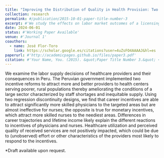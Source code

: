 ```yaml
---
title: "Improving the Distribution of Quality in Health Provision: Two Incentive Reforms in Peru's Healthcare System"
collection: research
permalink: #/publication/2015-10-01-paper-title-number-3
excerpt: #'We study the effects on labor market outcomes of a licensing process that led to the closure of 1/3 of Peruvian colleges (2016-2021). Using a rich panel dataset of recent college graduates and a difference-in-differences model, we find an increase in wages for graduates from colleges that obtained a license and no significant effects for graduates from universities whose license was denied.'
date: 2024-06-01
status: #'Working Paper Available'
venue: #'Journal 1'
coauthors:
  - name: José Flor-Toro
    link: https://scholar.google.es/citations?user=4uZsFO4AAAAJ&hl=es
paperurl: #'http://academicpages.github.io/files/paper3.pdf'
citation: #'Your Name, You. (2015). &quot;Paper Title Number 3.&quot; <i>Journal 1</i>. 1(3).'
---
```

We examine the labor supply decisions of healthcare providers and their consequences in Peru. The Peruvian government implemented two incentive reforms to attract more and better providers to health centers serving poorer, rural populations thereby ameliorating the conditions of a large sector characterized by staff shortages and inequitable supply. Using two regression discontinuity designs, we find that career incentives are able to attract significantly more skilled physicians to the targeted areas but are almost ineffective for nurses; the opposite is true for monetary incentives, which attract more skilled nurses to the neediest areas. Differences in career trajectories and lifetime income likely explain the different reactions to incentives of physicians and nurses. Healthcare utilization and perceived quality of received services are not positively impacted, which could be due to (unobserved) effort or other characteristics of the providers most likely to respond to the incentives.

*Draft available upon request.

